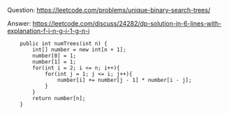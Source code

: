 Question: https://leetcode.com/problems/unique-binary-search-trees/

Answer: https://leetcode.com/discuss/24282/dp-solution-in-6-lines-with-explanation-f-i-n-g-i-1-g-n-i
```
    public int numTrees(int n) {
        int[] number = new int[n + 1];
        number[0] = 1;
        number[1] = 1;
        for(int i = 2; i <= n; i++){
            for(int j = 1; j <= i; j++){
                number[i] += number[j - 1] * number[i - j]; 
            }
        }
        return number[n];
    }
```
